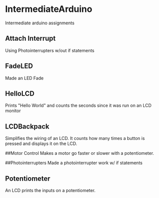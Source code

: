 # IntermediateArduino
Intermediate arduino assignments

## Attach Interrupt
Using Photointerrupters w/out if statements

## FadeLED
Made an LED Fade

## HelloLCD
Prints "Hello World" and counts the seconds since it was run on an LCD monitor

## LCDBackpack
Simplifies the wiring of an LCD. It counts how many times a button is pressed and displays it on the LCD.

##Motor Control
Makes a motor go faster or slower with a potentiometer.

##Photointerrupters
Made a photointerrupter work w/ if statements

## Potentiometer
An LCD prints the inputs on a potentiometer.

